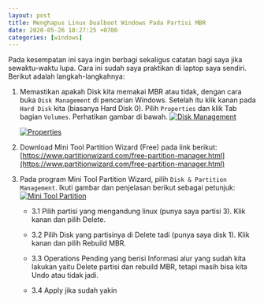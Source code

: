 ```yaml
---
layout: post
title: Menghapus Linux Dualboot Windows Pada Partisi MBR
date: 2020-05-26 18:27:25 +0700
categories: [windows]
---
```

Pada kesempatan ini saya ingin berbagi sekaligus catatan bagi saya jika sewaktu-waktu lupa. Cara ini sudah saya praktikan di laptop saya sendiri. Berikut adalah langkah-langkahnya:

1. Memastikan apakah Disk kita memakai MBR atau tidak, dengan cara buka `Disk Management` di pencarian Windows. Setelah itu klik kanan pada `Hard Disk` kita (biasanya Hard Disk 0). Pilih `Properties` dan klik Tab bagian `Volumes`. Perhatikan gambar di bawah.
    [![Disk Management]({{site.url}}/images/2020/menghapus-linux-dualboot/01-disk_management.png)]({{site.url}}/images/2020/menghapus-linux-dualboot/01-disk_management.png)

    [![Properties]({{site.url}}/images/2020/menghapus-linux-dualboot/02-properties.png)]({{site.url}}/images/2020/menghapus-linux-dualboot/02-properties.png)


2. Download Mini Tool Partition Wizard (Free) pada link berikut: [https://www.partitionwizard.com/free-partition-manager.html](https://www.partitionwizard.com/free-partition-manager.html)

3. Pada program Mini Tool Partition Wizard, pilih `Disk & Partition Management`. Ikuti gambar dan penjelasan berikut sebagai petunjuk:
    [![Mini Tool Partition]({{site.url}}/images/2020/menghapus-linux-dualboot/03-mini_tool_partition.png)]({{site.url}}/images/2020/menghapus-linux-dualboot/03-mini_tool_partition.png)

    - 3.1 Pilih partisi yang mengandung linux (punya saya partisi 3). Klik kanan dan pilih Delete.

    - 3.2 Pilih Disk yang partisinya di Delete tadi (punya saya disk 1). Klik kanan dan pilih Rebuild MBR.

    - 3.3 Operations Pending yang berisi Informasi alur yang sudah kita lakukan yaitu Delete partisi dan rebuild MBR, tetapi masih bisa kita Undo atau tidak jadi.

    - 3.4 Apply jika sudah yakin